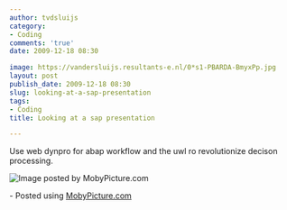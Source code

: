 ```yaml
---
author: tvdsluijs
category:
- Coding
comments: 'true'
date: 2009-12-18 08:30

image: https://vandersluijs.resultants-e.nl/0*s1-PBARDA-BmyxPp.jpg
layout: post
publish_date: 2009-12-18 08:30
slug: looking-at-a-sap-presentation
tags:
- Coding
title: Looking at a sap presentation

---
```

Use web dynpro for abap workflow and the uwl ro revolutionize decison
processing.

![Image posted by MobyPicture.com](https://vandersluijs.resultants-e.nl/0*s1-PBARDA-BmyxPp.jpg)

\- Posted using [MobyPicture.com](http://www.mobypicture.com/)

